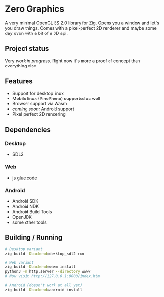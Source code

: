 # Zero Graphics

A very minimal OpenGL ES 2.0 library for Zig. Opens you a window and let's you draw things.
Comes with a pixel-perfect 2D renderer and maybe some day even with a bit of a 3D api.

## Project status
Very *work in progress*. Right now it's more a proof of concept than everything else

## Features

- Support for desktop linux
- Mobile linux (PinePhone) supported as well
- Browser support via Wasm
- *coming soon:* Android support
- Pixel perfect 2D rendering

## Dependencies

### Desktop
- SDL2

### Web
- [js glue code](www/binding.js)

### Android
- Android SDK
- Android NDK
- Android Build Tools
- OpenJDK
- some other tools

## Building / Running

```sh
# Desktop variant
zig build -Dbackend=desktop_sdl2 run
```

```sh
# Web variant
zig build -Dbackend=wasm install
python3 -m http.server --directory www/
# Now visit http://127.0.0.1:8000/index.htm
```

```sh
# Android (doesn't work at all yet)
zig build -Dbackend=android install
```
